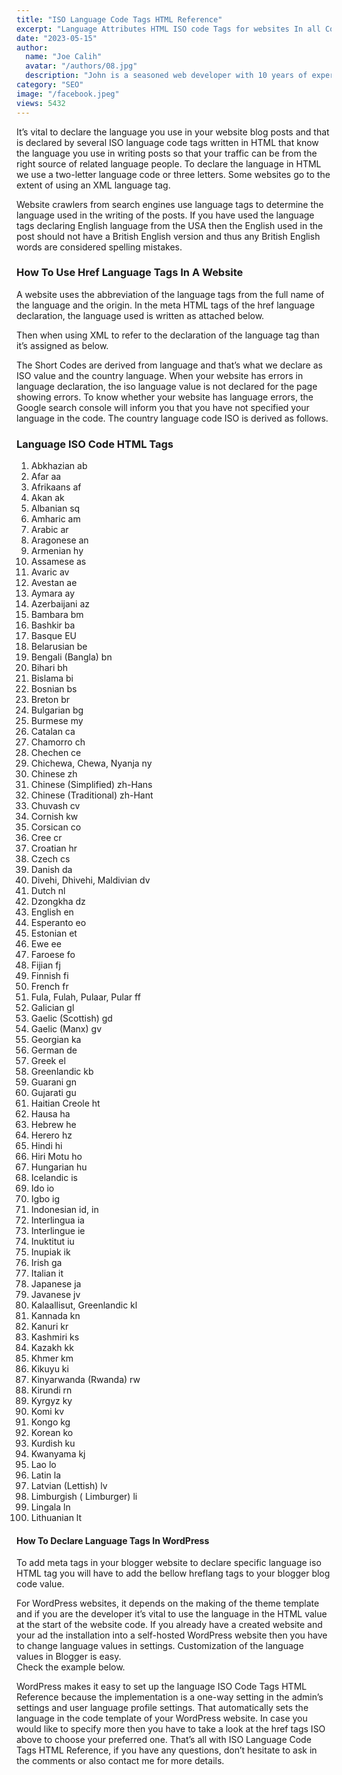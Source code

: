 ```yaml
---
title: "ISO Language Code Tags HTML Reference"
excerpt: "Language Attributes HTML ISO code Tags for websites In all Countries. Learn How to Add ISO Language Code Tags HTML in Your Website Template."
date: "2023-05-15"
author:
  name: "Joe Calih"
  avatar: "/authors/08.jpg"
  description: "John is a seasoned web developer with 10 years of experience in React and Next.js."
category: "SEO"
image: "/facebook.jpeg"
views: 5432
---
```



It’s vital to declare the language you use in your website blog posts and that is declared by several ISO language code tags written in HTML that know the language you use in writing posts so that your traffic can be from the right source of related language people. To declare the language in HTML we use a two-letter language code or three letters. Some websites go to the extent of using an XML language tag.

Website crawlers from search engines use language tags to determine the language used in the writing of the posts. If you have used the language tags declaring English language from the USA then the English used in the post should not have a British English version and thus any British English words are considered spelling mistakes.

### How To Use Href Language Tags In A Website

A website uses the abbreviation of the language tags from the full name of the language and the origin. In the meta HTML tags of the href language declaration, the language used is written as attached below.

> <html lang=”en”>  
> </html>

Then when using XML to refer to the declaration of the language tag than it’s assigned as below.

> <html xmlns=”http://www.w3.org/1999/xhtml” lang=”en” xml:lang=”en”>  
> </html>

The Short Codes are derived from language and that’s what we declare as ISO value and the country language. When your website has errors in language declaration, the iso language value is not declared for the page showing errors. To know whether your website has language errors, the Google search console will inform you that you have not specified your language in the code. The country language code ISO is derived as follows.

### Language ISO Code HTML Tags

1.  Abkhazian ab
2.  Afar aa
3.  Afrikaans af
4.  Akan ak
5.  Albanian sq
6.  Amharic am
7.  Arabic ar
8.  Aragonese an
9.  Armenian hy
10.  Assamese as
11.  Avaric av
12.  Avestan ae
13.  Aymara ay
14.  Azerbaijani az
15.  Bambara bm
16.  Bashkir ba
17.  Basque EU
18.  Belarusian be
19.  Bengali (Bangla) bn
20.  Bihari bh
21.  Bislama bi
22.  Bosnian bs
23.  Breton br
24.  Bulgarian bg
25.  Burmese my
26.  Catalan ca
27.  Chamorro ch
28.  Chechen ce
29.  Chichewa, Chewa, Nyanja ny
30.  Chinese zh
31.  Chinese (Simplified) zh-Hans
32.  Chinese (Traditional) zh-Hant
33.  Chuvash cv
34.  Cornish kw
35.  Corsican co
36.  Cree cr
37.  Croatian hr
38.  Czech cs
39.  Danish da
40.  Divehi, Dhivehi, Maldivian dv
41.  Dutch nl
42.  Dzongkha dz
43.  English en
44.  Esperanto eo
45.  Estonian et
46.  Ewe ee
47.  Faroese fo
48.  Fijian fj
49.  Finnish fi
50.  French fr
51.  Fula, Fulah, Pulaar, Pular ff
52.  Galician gl
53.  Gaelic (Scottish) gd
54.  Gaelic (Manx) gv
55.  Georgian ka
56.  German de
57.  Greek el
58.  Greenlandic kb
59.  Guarani gn
60.  Gujarati gu
61.  Haitian Creole ht
62.  Hausa ha
63.  Hebrew he
64.  Herero hz
65.  Hindi hi
66.  Hiri Motu ho
67.  Hungarian hu
68.  Icelandic is
69.  Ido io
70.  Igbo ig
71.  Indonesian id, in
72.  Interlingua ia
73.  Interlingue ie
74.  Inuktitut iu
75.  Inupiak ik
76.  Irish ga
77.  Italian it
78.  Japanese ja
79.  Javanese jv
80.  Kalaallisut, Greenlandic kl
81.  Kannada kn
82.  Kanuri kr
83.  Kashmiri ks
84.  Kazakh kk
85.  Khmer km
86.  Kikuyu ki
87.  Kinyarwanda (Rwanda) rw
88.  Kirundi rn
89.  Kyrgyz ky
90.  Komi kv
91.  Kongo kg
92.  Korean ko
93.  Kurdish ku
94.  Kwanyama kj
95.  Lao lo
96.  Latin la
97.  Latvian (Lettish) lv
98.  Limburgish ( Limburger) li
99.  Lingala ln
100.  Lithuanian lt

#### How To Declare Language Tags In WordPress

To add meta tags in your blogger website to declare specific language iso HTML tag you will have to add the bellow hreflang tags to your blogger blog code value.

> <link rel=”alternate” href=”http://example.com” hreflang=”en” />

For WordPress websites, it depends on the making of the theme template and if you are the developer it’s vital to use the language in the HTML value at the start of the website code. If you already have a created website and your ad the installation into a self-hosted WordPress website then you have to change language values in settings. Customization of the language values in Blogger is easy.  
Check the example below.

WordPress makes it easy to set up the language ISO Code Tags HTML Reference because the implementation is a one-way setting in the admin’s settings and user language profile settings. That automatically sets the language in the code template of your WordPress website. In case you would like to specify more then you have to take a look at the href tags ISO above to choose your preferred one. That’s all with ISO Language Code Tags HTML Reference, if you have any questions, don’t hesitate to ask in the comments or also contact me for more details.